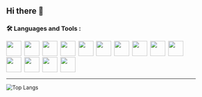 ## Hi there 👋

### :hammer_and_wrench: Languages and Tools :

<div>
  <img src="https://cdn.jsdelivr.net/gh/devicons/devicon@latest/icons/html5/html5-original.svg" width="40" height="40"/>&nbsp;
  <img src="https://cdn.jsdelivr.net/gh/devicons/devicon@latest/icons/css3/css3-original.svg" width="40" height="40"/>&nbsp;
  <img src="https://cdn.jsdelivr.net/gh/devicons/devicon@latest/icons/javascript/javascript-original.svg" width="40" height="40"/>&nbsp;
  <img src="https://cdn.jsdelivr.net/gh/devicons/devicon@latest/icons/mysql/mysql-original-wordmark.svg" width="40" height="40"/>&nbsp;
  <img src="https://cdn.jsdelivr.net/gh/devicons/devicon@latest/icons/bootstrap/bootstrap-original.svg" width="40" height="40"/>&nbsp;
  <img src="https://cdn.jsdelivr.net/gh/devicons/devicon@latest/icons/tailwindcss/tailwindcss-original.svg" width="40" height="40"/>&nbsp;
  <img src="https://cdn.jsdelivr.net/gh/devicons/devicon@latest/icons/laravel/laravel-original.svg" width="40" height="40" />&nbsp;
  <img src="https://cdn.jsdelivr.net/gh/devicons/devicon@latest/icons/java/java-original.svg" width="40" height="40"/>&nbsp;
  <img src="https://cdn.jsdelivr.net/gh/devicons/devicon@latest/icons/python/python-original.svg" width="40" height="40"/>&nbsp;
  <img src="https://cdn.jsdelivr.net/gh/devicons/devicon@latest/icons/cplusplus/cplusplus-original.svg" width="40" height="40"/>&nbsp;
  <img src="https://cdn.jsdelivr.net/gh/devicons/devicon@latest/icons/php/php-original.svg" width="40" height="40"/>&nbsp;
  <img src="https://cdn.jsdelivr.net/gh/devicons/devicon@latest/icons/git/git-original.svg" width="40" height="40"/>&nbsp;
  <img src="https://cdn.jsdelivr.net/gh/devicons/devicon@latest/icons/figma/figma-original.svg" width="40" height="40"/>&nbsp;
  <img src="https://cdn.jsdelivr.net/gh/devicons/devicon@latest/icons/trello/trello-original.svg" width="40" height="40"/>&nbsp;
</div>

---
![Top Langs](https://github-readme-stats.vercel.app/api/top-langs/?username=nabilahanas&layout=compact&theme=vision-friendly-dark)
<!--
**nabilahanas/nabilahanas** is a ✨ _special_ ✨ repository because its `README.md` (this file) appears on your GitHub profile.

Here are some ideas to get you started:

- 🔭 I’m currently working on ...
- 🌱 I’m currently learning ...
- 👯 I’m looking to collaborate on ...
- 🤔 I’m looking for help with ...
- 💬 Ask me about ...
- 📫 How to reach me: ...
- 😄 Pronouns: ...
- ⚡ Fun fact: ...
-->
